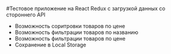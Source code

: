 #Тестовое приложение на React Redux с загрузкой данных со стороннего API

- Возможность соритровки товаров по цене
- Возможность фильтрации товаров по названию
- Возможность фильтрации товаров по цене
- Сохранение в Local Storage
